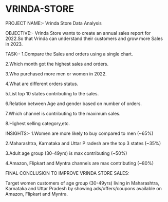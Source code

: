 # VRINDA-STORE
PROJECT NAME:- Vrinda Store Data Analysis

OBJECTIVE:- Vrinda Store wants to create an annual sales report for 2022.So that Vrinda can understand their customers and grow more Sales in 2023.

TASK:-
1.Compare the Sales and orders using a single chart.

2.Which month got the highest sales and orders.

3.Who purchased more men or women in 2022.

4.What are different orders status.

5.List top 10 states contributing to the sales.

6.Relation between Age and gender based on number of orders.

7.Which channel is contributing to the maximum sales.

8.Highest selling category,etc.

INSIGHTS:-
1.Women are more likely to buy compared to men (~65%)

2.Maharashtra, Karnataka and Uttar P radesh are the top 3 states (~35%)

3.Adult age group (30-49yrs) is max contributing (~50%)

4.Amazon, Flipkart and Myntra channels are max contributing (~80%)

FINAL CONCLUSION TO IMPROVE VRINDA STORE SALES:

Target women customers of age group (30-49yrs) living in Maharashtra, Karnataka and Uttar Pradesh by showing ads/offers/coupons available on Amazon, Flipkart and Myntra.

